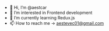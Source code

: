 - 👋 Hi, I’m @aestcar
- 👀 I’m interested in Frontend development
- 🌱 I’m currently learning Redux.js
- 📫 How to reach me -> aestevec01@gmail.com 
